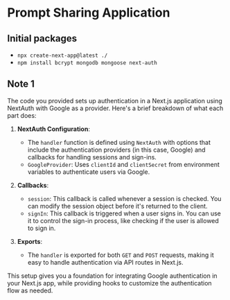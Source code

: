 # Prompt Sharing Application

## Initial packages

- `npx create-next-app@latest ./`
- `npm install bcrypt mongodb mongoose next-auth`

## Note 1

The code you provided sets up authentication in a Next.js application using NextAuth with Google as a provider. Here's a brief breakdown of what each part does:

1. **NextAuth Configuration**:

   - The `handler` function is defined using `NextAuth` with options that include the authentication providers (in this case, Google) and callbacks for handling sessions and sign-ins.
   - `GoogleProvider`: Uses `clientId` and `clientSecret` from environment variables to authenticate users via Google.

2. **Callbacks**:
   - `session`: This callback is called whenever a session is checked. You can modify the session object before it's returned to the client.
   - `signIn`: This callback is triggered when a user signs in. You can use it to control the sign-in process, like checking if the user is allowed to sign in.

3. **Exports**:
   - The `handler` is exported for both `GET` and `POST` requests, making it easy to handle authentication via API routes in Next.js.

This setup gives you a foundation for integrating Google authentication in your Next.js app, while providing hooks to customize the authentication flow as needed.
